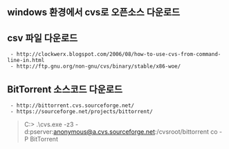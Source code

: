 ## windows 환경에서 cvs로 오픈소스 다운로드  
  
csv 파일 다운로드  
---
```
 - http://clockwerx.blogspot.com/2006/08/how-to-use-cvs-from-command-line-in.html
 - http://ftp.gnu.org/non-gnu/cvs/binary/stable/x86-woe/
```

BitTorrent 소스코드 다운로드  
---

```
 - http://bittorrent.cvs.sourceforge.net/
 - https://sourceforge.net/projects/bittorrent/
```  
> C:\> .\cvs.exe -z3 -d:pserver:anonymous@a.cvs.sourceforge.net:/cvsroot/bittorrent co -P
 BitTorrent
